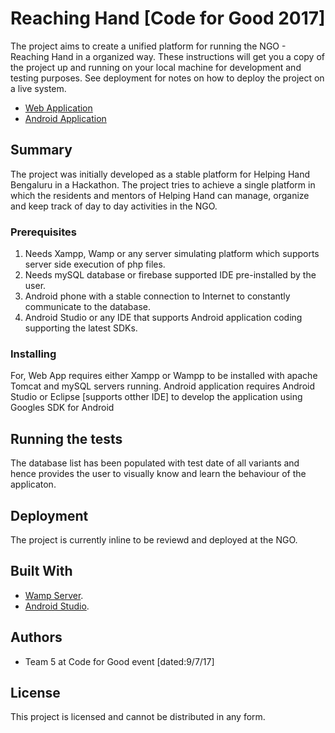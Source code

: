 # Reaching Hand [Code for Good 2017]

The project aims to create a unified platform for running the NGO - Reaching Hand in a organized way. These instructions will get you a copy of the project up and running on your local machine for development and testing purposes. See deployment for notes on how to deploy the project on a live system.

* [Web Application](https://github.com/Bengaluru17/team-5/tree/master/web)
* [Android Application](https://github.com/Bengaluru17/team-5/tree/master/androidapp)

## Summary
The project was initially developed as a stable platform for Helping Hand Bengaluru in a Hackathon. The project tries to achieve a single platform in which the residents and mentors of Helping Hand can manage, organize and keep track of day to day activities in the NGO.


### Prerequisites

1. Needs Xampp, Wamp or any server simulating platform which supports server side execution of php files.
2. Needs mySQL database or firebase supported IDE pre-installed by the user.
3. Android phone with a stable connection to Internet to constantly communicate to the database.
4. Android Studio or any IDE that supports Android application coding supporting the latest SDKs.

### Installing

For,
  Web App requires either Xampp or Wampp to be installed with apache Tomcat and mySQL servers running.
  Android application requires Android Studio or Eclipse [supports otther IDE] to develop the application using Googles SDK for Android

## Running the tests

The database list has been populated with test date of all variants and hence provides the user to visually know and learn the behaviour of the applicaton.

## Deployment

The project is currently inline to be reviewd and deployed at the NGO.

## Built With

* [Wamp Server](http://www.wampserver.com/en/).
* [Android Studio](https://developer.android.com/studio/index.html).

## Authors

* Team 5 at Code for Good event [dated:9/7/17]

## License

This project is licensed and cannot be distributed in any form.


